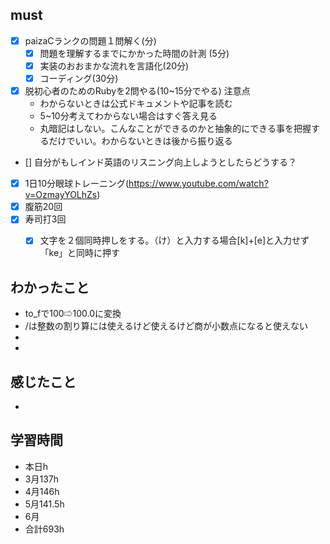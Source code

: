 

## must
- [x] paizaCランクの問題１問解く(分)
  - [x] 問題を理解するまでにかかった時間の計測 (5分)
  - [x] 実装のおおまかな流れを言語化(20分)
  - [x] コーディング(30分)
- [x] 脱初心者のためのRubyを2問やる(10~15分でやる)
  注意点
   -  わからないときは公式ドキュメントや記事を読む
   -  5~10分考えてわからない場合はすぐ答え見る
   -  丸暗記はしない。こんなことができるのかと抽象的にできる事を把握するだけでいい。わからないときは後から振り返る
- [] 自分がもしインド英語のリスニング向上しようとしたらどうする？　

- [x] 1日10分眼球トレーニング(https://www.youtube.com/watch?v=OzmayYOLhZs)
- [x] 腹筋20回
- [x] 寿司打3回
  - [x] 文字を２個同時押しをする。（け）と入力する場合[k]+[e]と入力せず「ke」と同時に押す




## わかったこと
- to_fで100⇨100.0に変換
- /は整数の割り算には使えるけど使えるけど商が小数点になると使えない
- 
- 

## 感じたこと
- 


## 学習時間
  - 本日h
  - 3月137h
  - 4月146h
  - 5月141.5h
  - 6月　
  - 合計693h
    
